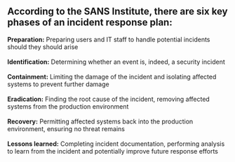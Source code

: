 ## According to the SANS Institute, there are six key phases of an incident response plan:

**Preparation:** Preparing users and IT staff to handle potential incidents should they should arise\
\
**Identification:** Determining whether an event is, indeed, a security incident\
\
**Containment:** Limiting the damage of the incident and isolating affected systems to prevent further damage\
\
**Eradication:** Finding the root cause of the incident, removing affected systems from the production environment\
\
**Recovery:** Permitting affected systems back into the production environment, ensuring no threat remains\
\
**Lessons learned:** Completing incident documentation, performing analysis to learn from the incident and potentially improve future response efforts
